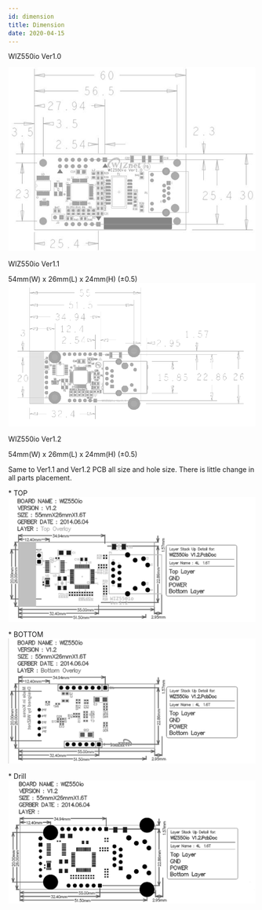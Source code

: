 ```yaml
---
id: dimension
title: Dimension
date: 2020-04-15
---
```


WIZ550io Ver1.0

![](/img/products/wiz550io/wiz550io_v1.0_dimension.jpg)

WIZ550io Ver1.1

54mm(W) x 26mm(L) x 24mm(H) (±0.5)
![](/img/products/wiz550io/wiz550io_v1.1_dimension.png)

WIZ550io Ver1.2

54mm(W) x 26mm(L) x 24mm(H) (±0.5)

Same to Ver1.1 and Ver1.2 PCB all size and hole size. There is little
change in all parts placement.

\* TOP ![](/img/products/wiz550io/wiz550io_topview.png)

\* BOTTOM ![](/img/products/wiz550io/wiz550io_bottomview.png)

\* Drill ![](/img/products/wiz550io/wiz550io_drillview.png)
